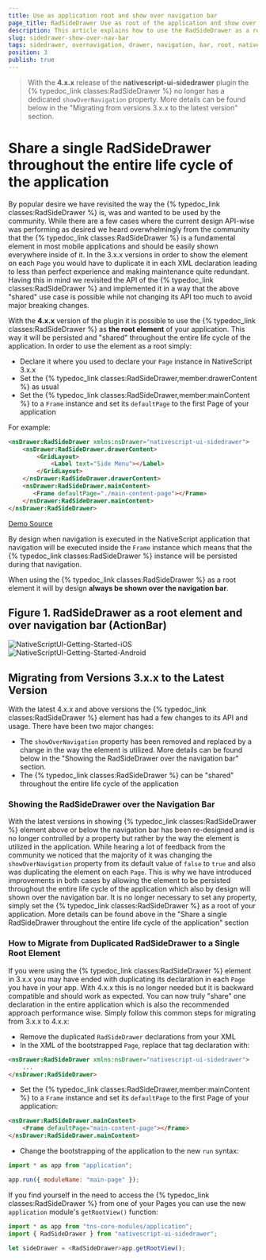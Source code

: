 ```yaml
---
title: Use as application root and show over navigation bar
page_title: RadSideDrawer Use as root of the application and show over navigation bar | Progress NativeScript UI Documentation
description: This article explains how to use the RadSideDrawer as a root of the application making it appear over the navigation bar.
slug: sidedrawer-show-over-nav-bar
tags: sidedrawer, overnavigation, drawer, navigation, bar, root, nativescript, professional, ui
position: 3
publish: true
---
```


> With the **4.x.x** release of the **nativescript-ui-sidedrawer** plugin the {% typedoc_link classes:RadSideDrawer %} no longer has a dedicated `showOverNavigation` property. More details can be found below in the "Migrating from versions 3.x.x to the latest version" section.

# Share a single RadSideDrawer throughout the entire life cycle of the application

By popular desire we have revisited the way the {% typedoc_link classes:RadSideDrawer %} is, was and wanted to be used by the community. While there are a few cases where the current design API-wise was performing as desired we heard overwhelmingly from the community that the {% typedoc_link classes:RadSideDrawer %} is a fundamental element in most mobile applications and should be easily shown everywhere inside of it. In the 3.x.x versions in order to show the element on each `Page` you would have to duplicate it in each XML declaration leading to less than perfect experience and making maintenance quite redundant. Having this in mind we revisited the API of the {% typedoc_link classes:RadSideDrawer %} and implemented it in a way that the above "shared" use case is possible while not changing its API too much to avoid major breaking changes.

With the **4.x.x** version of the plugin it is possible to use the {% typedoc_link classes:RadSideDrawer %} as **the root element** of your application. This way it will be persisted and "shared" throughout the entire life cycle of the application. In order to use the element as a root simply:

* Declare it where you used to declare your `Page` instance in NativeScript 3.x.x
* Set the {% typedoc_link classes:RadSideDrawer,member:drawerContent %} as usual
* Set the {% typedoc_link classes:RadSideDrawer,member:mainContent %} to a `Frame` instance and set its `defaultPage` to the first Page of your application

For example:

``` HTML
<nsDrawer:RadSideDrawer xmlns:nsDrawer="nativescript-ui-sidedrawer">
    <nsDrawer:RadSideDrawer.drawerContent>
        <GridLayout>
            <Label text="Side Menu"></Label>
        </GridLayout>
    </nsDrawer:RadSideDrawer.drawerContent>
    <nsDrawer:RadSideDrawer.mainContent>
       <Frame defaultPage="./main-content-page"></Frame>
    </nsDrawer:RadSideDrawer.mainContent>
</nsDrawer:RadSideDrawer>
```

[Demo Source](https://github.com/NativeScript/nativescript-ui-samples/blob/master/sidedrawer/app/navigation/category-list-page.xml)

By design when navigation is executed in the NativeScript application that navigation will be executed inside the `Frame` instance which means that the {% typedoc_link classes:RadSideDrawer %} instance will be persisted during that navigation.

When using the {% typedoc_link classes:RadSideDrawer %} as a root element it will by design **always be shown over the navigation bar**.

## Figure 1. RadSideDrawer as a root element and over navigation bar (ActionBar)

![NativeScriptUI-Getting-Started-iOS](../../img/ns_ui/drawer-over-nav-ios.png "RadSideDrawer in iOS") ![NativeScriptUI-Getting-Started-Android](../../img/ns_ui/drawer-over-nav-android.png "RadSideDrawer in Android")

## Migrating from Versions 3.x.x to the Latest Version

With the latest 4.x.x and above versions the {% typedoc_link classes:RadSideDrawer %} element has had a few changes to its API and usage. There have been two major changes:

* The `showOverNavigation` property has been removed and replaced by a change in the way the element is utilized. More details can be found below in the "Showing the RadSideDrawer over the navigation bar" section.
* The {% typedoc_link classes:RadSideDrawer %} can be "shared" throughout the entire life cycle of the application

### Showing the RadSideDrawer over the Navigation Bar

With the latest versions in showing {% typedoc_link classes:RadSideDrawer %} element above or below the navigation bar has been re-designed and is no longer controlled by a property but rather by the way the element is utilized in the application. While hearing a lot of feedback from the community we noticed that the majority of it was changing the `showOverNavigation` property from its default value of `false` to `true` and also was duplicating the element on each `Page`. This is why we have introduced improvements in both cases by allowing the element to be persisted throughout the entire life cycle of the application which also by design will shown over the navigation bar. It is no longer necessary to set any property, simply set the {% typedoc_link classes:RadSideDrawer %} as a root of your application. More details can be found above in the "Share a single RadSideDrawer throughout the entire life cycle of the application" section

### How to Migrate from Duplicated RadSideDrawer to a Single Root Element

If you were using the {% typedoc_link classes:RadSideDrawer %} element in 3.x.x you may have ended with duplicating its declaration in each `Page` you have in your app. With 4.x.x this is no longer needed but it is backward compatible and should work as expected. You can now truly "share" one declaration in the entire application which is also the recommended approach performance wise. Simply follow this common steps for migrating from 3.x.x to 4.x.x:

* Remove the duplicated `RadSideDrawer` declarations from your XML
* In the XML of the bootstrapped `Page`, replace that tag declaration with:

``` HTML
<nsDrawer:RadSideDrawer xmlns:nsDrawer="nativescript-ui-sidedrawer">
    ...
</nsDrawer:RadSideDrawer>
```

* Set the {% typedoc_link classes:RadSideDrawer,member:mainContent %} to a `Frame` instance and set its `defaultPage` to the first Page of your application:

``` HTML
<nsDrawer:RadSideDrawer.mainContent>
    <Frame defaultPage="main-content-page"></Frame>
</nsDrawer:RadSideDrawer.mainContent>
```

* Change the bootstrapping of the application to the new `run` syntax:

``` JavaScript
import * as app from "application";

app.run({ moduleName: "main-page" });
```

If you find yourself in the need to access the {% typedoc_link classes:RadSideDrawer %} from one of your Pages you can use the new `application` module's `getRootView()` function:

``` JavaScript
import * as app from "tns-core-modules/application";
import { RadSideDrawer } from "nativescript-ui-sidedrawer";

let sideDrawer = <RadSideDrawer>app.getRootView();
```
